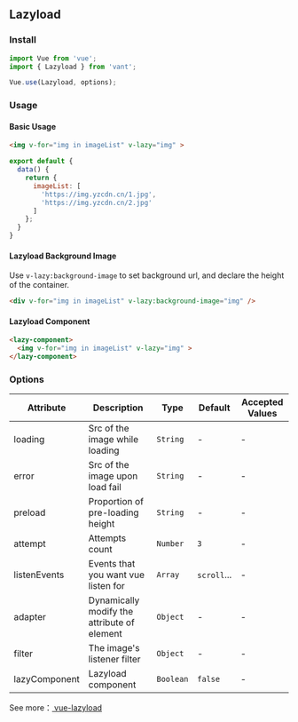 ## Lazyload

### Install

```js
import Vue from 'vue';
import { Lazyload } from 'vant';

Vue.use(Lazyload, options);
```

### Usage

#### Basic Usage

```html
<img v-for="img in imageList" v-lazy="img" >
```

```javascript
export default {
  data() {
    return {
      imageList: [
        'https://img.yzcdn.cn/1.jpg',
        'https://img.yzcdn.cn/2.jpg'
      ]
    };
  }
}
```

#### Lazyload Background Image
Use `v-lazy:background-image` to set background url, and declare the height of the container.

```html
<div v-for="img in imageList" v-lazy:background-image="img" />
```

#### Lazyload Component

```html
<lazy-component>
  <img v-for="img in imageList" v-lazy="img" >
</lazy-component>
```

### Options

| Attribute | Description | Type | Default | Accepted Values |
|-----------|-----------|-----------|-------------|-------------|
| loading | Src of the image while loading | `String` | - | - |
| error | Src of the image upon load fail | `String` | - | - |
| preload | Proportion of pre-loading height | `String` | - | - |
| attempt | Attempts count | `Number` | `3` | - |
| listenEvents | Events that you want vue listen for | `Array` | `scroll`... | - |
| adapter | Dynamically modify the attribute of element | `Object` | - | - |
| filter | The image's listener filter | `Object` | - | - |
| lazyComponent | Lazyload component | `Boolean` | `false` | - |

See more：[ vue-lazyload ](https://github.com/hilongjw/vue-lazyload)
